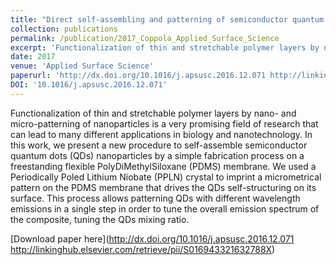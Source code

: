 ```yaml
---
title: "Direct self-assembling and patterning of semiconductor quantum dots on transferable elastomer layer"
collection: publications
permalink: /publication/2017_Coppola_Applied_Surface_Science
excerpt: 'Functionalization of thin and stretchable polymer layers by nano- and micro-patterning of nanoparticles is a very promising field of research that can lead to many different applications in biology and nanotechnology. In this work, we present a new procedure to self-assemble semiconductor quantum dots (QDs) nanoparticles by a simple fabrication process on a freestanding flexible PolyDiMethylSiloxane (PDMS) membrane. We used a Periodically Poled Lithium Niobate (PPLN) crystal to imprint a micrometrical pattern on the PDMS membrane that drives the QDs self-structuring on its surface. This process allows patterning QDs with different wavelength emissions in a single step in order to tune the overall emission spectrum of the composite, tuning the QDs mixing ratio.'
date: 2017
venue: 'Applied Surface Science'
paperurl: 'http://dx.doi.org/10.1016/j.apsusc.2016.12.071 http://linkinghub.elsevier.com/retrieve/pii/S016943321632788X'
DOI: '10.1016/j.apsusc.2016.12.071'
---
```

Functionalization of thin and stretchable polymer layers by nano- and micro-patterning of nanoparticles is a very promising field of research that can lead to many different applications in biology and nanotechnology. In this work, we present a new procedure to self-assemble semiconductor quantum dots (QDs) nanoparticles by a simple fabrication process on a freestanding flexible PolyDiMethylSiloxane (PDMS) membrane. We used a Periodically Poled Lithium Niobate (PPLN) crystal to imprint a micrometrical pattern on the PDMS membrane that drives the QDs self-structuring on its surface. This process allows patterning QDs with different wavelength emissions in a single step in order to tune the overall emission spectrum of the composite, tuning the QDs mixing ratio.

[Download paper here](http://dx.doi.org/10.1016/j.apsusc.2016.12.071 http://linkinghub.elsevier.com/retrieve/pii/S016943321632788X)

